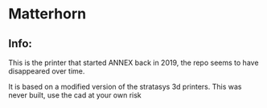 # Matterhorn

## Info:
This is the printer that started ANNEX back in 2019, the repo seems to have disappeared over time.

It is based on a modified version of the stratasys 3d printers.
This was never built, use the cad at your own risk
